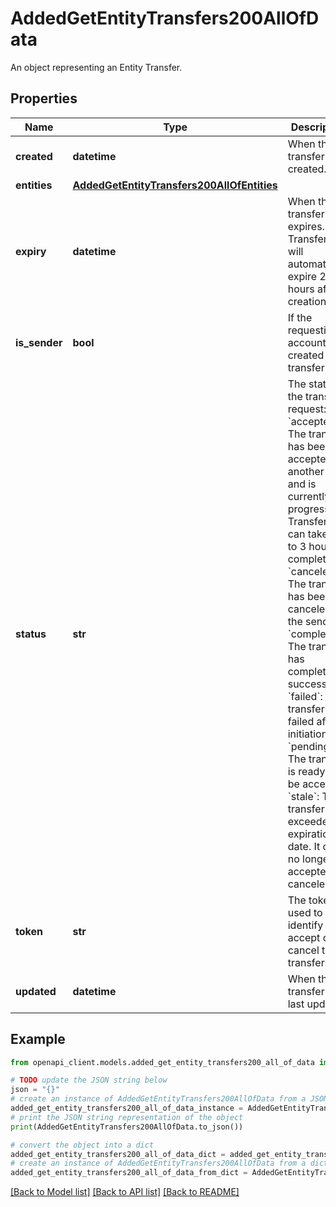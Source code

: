 # AddedGetEntityTransfers200AllOfData

An object representing an Entity Transfer.

## Properties

Name | Type | Description | Notes
------------ | ------------- | ------------- | -------------
**created** | **datetime** | When this transfer was created. | [optional] 
**entities** | [**AddedGetEntityTransfers200AllOfEntities**](AddedGetEntityTransfers200AllOfEntities.md) |  | [optional] 
**expiry** | **datetime** | When this transfer expires. Transfers will automatically expire 24 hours after creation. | [optional] 
**is_sender** | **bool** | If the requesting account created this transfer. | [optional] 
**status** | **str** | The status of the transfer request:  &#x60;accepted&#x60;: The transfer has been accepted by another user and is currently in progress. Transfers can take up to 3 hours to complete. &#x60;canceled&#x60;: The transfer has been canceled by the sender. &#x60;completed&#x60;: The transfer has completed successfully. &#x60;failed&#x60;: The transfer has failed after initiation. &#x60;pending&#x60;: The transfer is ready to be accepted. &#x60;stale&#x60;: The transfer has exceeded its expiration date. It can no longer be accepted or canceled. | [optional] 
**token** | **str** | The token used to identify and accept or cancel this transfer. | [optional] 
**updated** | **datetime** | When this transfer was last updated. | [optional] 

## Example

```python
from openapi_client.models.added_get_entity_transfers200_all_of_data import AddedGetEntityTransfers200AllOfData

# TODO update the JSON string below
json = "{}"
# create an instance of AddedGetEntityTransfers200AllOfData from a JSON string
added_get_entity_transfers200_all_of_data_instance = AddedGetEntityTransfers200AllOfData.from_json(json)
# print the JSON string representation of the object
print(AddedGetEntityTransfers200AllOfData.to_json())

# convert the object into a dict
added_get_entity_transfers200_all_of_data_dict = added_get_entity_transfers200_all_of_data_instance.to_dict()
# create an instance of AddedGetEntityTransfers200AllOfData from a dict
added_get_entity_transfers200_all_of_data_from_dict = AddedGetEntityTransfers200AllOfData.from_dict(added_get_entity_transfers200_all_of_data_dict)
```
[[Back to Model list]](../README.md#documentation-for-models) [[Back to API list]](../README.md#documentation-for-api-endpoints) [[Back to README]](../README.md)


